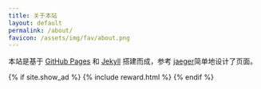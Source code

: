 ```yaml
---
title: 关于本站
layout: default
permalink: /about/
favicon: /assets/img/fav/about.png
---
```


本站是基于 [GitHub Pages](https://pages.github.com/) 和 [Jekyll](http://jekyllrb.com/) 搭建而成，参考
[jaeger](http://jaeger.itscoder.com/)简单地设计了页面。

{% if site.show_ad %}
  {% include reward.html %}
{% endif %}
